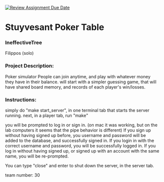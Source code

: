[![Review Assignment Due Date](https://classroom.github.com/assets/deadline-readme-button-22041afd0340ce965d47ae6ef1cefeee28c7c493a6346c4f15d667ab976d596c.svg)](https://classroom.github.com/a/Vh67aNdh)
# Stuyvesant Poker Table

### IneffectiveTree

Filippos (solo)
       
### Project Description:

Poker simulator
People can join anytime, and play with whatever money they have in their balance.
will start with a simpler guessing game, that will have shared board memory, and records of each player's win/losses.
### Instructions:

simply do "make start_server", in one terminal tab that starts the server running. 
next, in a player tab, run "make"

you will be prompted to log in or sign in. (on mac it was working, but on the lab computers it seems that the pipe behavior is different)
If you sign up without having signed up before, you username and password will be added to the database, and successfully signed in.
If you login in with the correct username and password, you will be successfully logged in.
If you log in without having signed up, or signed up with an account with the same name, you will be re-prompted.

You can type "close" and enter to shut down the server, in the server tab. 

team number: 30
